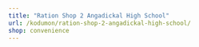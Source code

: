 ```yaml
---
title: "Ration Shop 2 Angadickal High School"
url: /kodumon/ration-shop-2-angadickal-high-school/
shop: convenience
---
```


